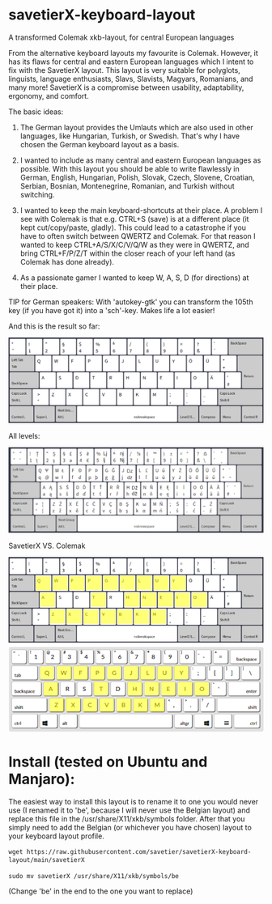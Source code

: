 # savetierX-keyboard-layout
A transformed Colemak xkb-layout, for central European languages

From the alternative keyboard layouts my favourite is Colemak. However, it has its flaws for central and eastern European languages which I intent to fix with the SavetierX layout. This layout is very suitable for polyglots, linguists, language enthusiasts, Slavs, Slavists, Magyars, Romanians, and many more! SavetierX is a compromise between usability, adaptability, ergonomy, and comfort.

The basic ideas:

1) The German layout provides the Umlauts which are also used in other languages, like Hungarian, Turkish, or Swedish. That's why I have chosen the German keyboard layout as a basis. 

2) I wanted to include as many central and eastern European languages as possible. With this layout you should be able to write flawlessly in German, English, Hungarian, Polish, Slovak, Czech, Slovene, Croatian, Serbian, Bosnian, Montenegrine, Romanian, and Turkish without switching.

3) I wanted to keep the main keyboard-shortcuts at their place. A problem I see with Colemak is that e.g. CTRL+S (save) is at a different place (it kept cut/copy/paste, gladly). This could lead to a catastrophe if you have to often switch between QWERTZ and Colemak. For that reason I wanted to keep CTRL+A/S/X/C/V/Q/W as they were in QWERTZ, and bring CTRL+F/P/Z/T within the closer reach of your left hand (as Colemak has done already).

4) As a passionate gamer I wanted to keep W, A, S, D (for directions) at their place.

TIP for German speakers: With 'autokey-gtk' you can transform the 105th key (if you have got it) into a 'sch'-key. Makes life a lot easier!



And this is the result so far:

![Level 1](https://raw.githubusercontent.com/savetier/savetier-keyboard-layout/main/savetier_keyb_layout_level1.png)

All levels:

![Level 1](https://raw.githubusercontent.com/savetier/savetier-keyboard-layout/main/savetier_keyb_layout_level3+4.png)

SavetierX VS. Colemak

![Savetier vs. Colemak](https://github.com/savetier/savetier-keyboard-layout/blob/main/savetier-colemak-compare.png)



# Install (tested on Ubuntu and Manjaro):
The easiest way to install this layout is to rename it to one you would never use (I renamed it to 'be', because I will never use the Belgian layout) and replace this file in the /usr/share/X11/xkb/symbols folder. After that you simply need to add the Belgian (or whichever you have chosen) layout to your keyboard layout profile. 

	wget https://raw.githubusercontent.com/savetier/savetierX-keyboard-layout/main/savetierX

	sudo mv savetierX /usr/share/X11/xkb/symbols/be

  (Change 'be' in the end to the one you want to replace)
